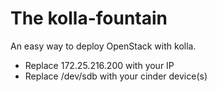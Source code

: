 # The kolla-fountain

An easy way to deploy OpenStack with kolla.

* Replace 172.25.216.200 with your IP
* Replace /dev/sdb with your cinder device(s)
